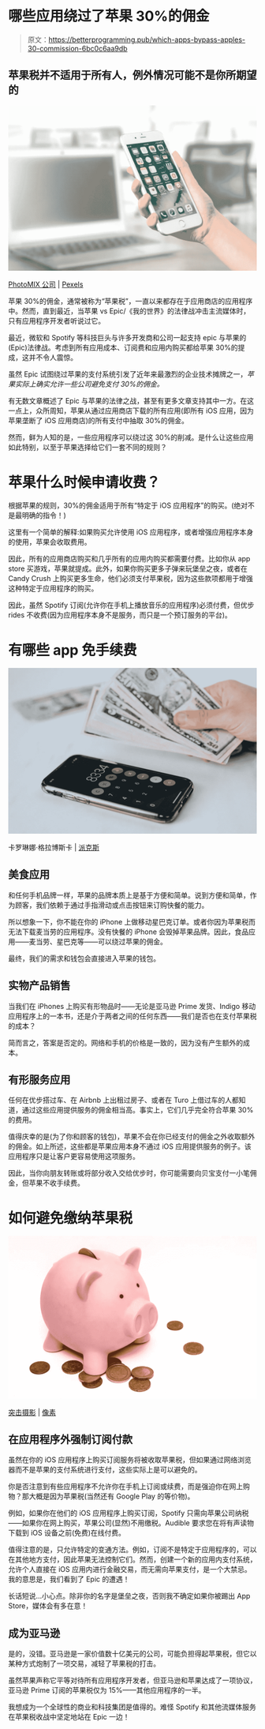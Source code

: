 # 哪些应用绕过了苹果 30%的佣金

> 原文：<https://betterprogramming.pub/which-apps-bypass-apples-30-commission-6bc0c6aa9db>

## 苹果税并不适用于所有人，例外情况可能不是你所期望的

![](img/08b50e582990261cd1b8e855c47d4f83.png)

[PhotoMIX 公司](https://www.pexels.com/@wdnet?utm_content=attributionCopyText&utm_medium=referral&utm_source=pexels) | [Pexels](https://www.pexels.com/photo/person-holding-silver-iphone-7-887751/?utm_content=attributionCopyText&utm_medium=referral&utm_source=pexels)

苹果 30%的佣金，通常被称为“苹果税”，一直以来都存在于应用商店的应用程序中。然而，直到最近，当苹果 vs Epic/《我的世界》的法律战冲击主流媒体时，只有应用程序开发者听说过它。

最近，微软和 Spotify 等科技巨头与许多开发商和公司一起支持 epic 与苹果的(Epic)法律战。考虑到所有应用成本、订阅费和应用内购买都给苹果 30%的提成，这并不令人震惊。

虽然 Epic 试图绕过苹果的支付系统引发了近年来最激烈的企业技术摊牌之一，*苹果实际上确实允许一些公司避免支付 30%的佣金。*

有无数文章概述了 Epic 与苹果的法律之战，甚至有更多文章支持其中一方。在这一点上，众所周知，苹果从通过应用商店下载的所有应用(即所有 iOS 应用，因为苹果垄断了 iOS 应用商店)的所有支付中抽取 30%的佣金。

然而，鲜为人知的是，一些应用程序可以绕过这 30%的削减。是什么让这些应用如此特别，以至于苹果选择给它们一套不同的规则？

# 苹果什么时候申请收费？

根据苹果的规则，30%的佣金适用于所有“特定于 iOS 应用程序”的购买。(绝对不是最明确的指令！)

这里有一个简单的解释:如果购买允许使用 iOS 应用程序，或者增强应用程序本身的使用，苹果会收取费用。

因此，所有的应用商店购买和几乎所有的应用内购买都需要付费。比如你从 app store 买游戏，苹果就提成。此外，如果你购买更多子弹来玩堡垒之夜，或者在 Candy Crush 上购买更多生命，他们必须支付苹果税，因为这些款项都用于增强这种特定于应用程序的购买。

因此，虽然 Spotify 订阅(允许你在手机上播放音乐的应用程序)必须付费，但优步 rides 不收费(因为应用程序本身不是服务，而只是一个预订服务的平台)。

# 有哪些 app 免手续费

![](img/e20b71c70e43795196d8926993e1a81f.png)

卡罗琳娜·格拉博斯卡 | [派克斯](https://www.pexels.com/photo/crop-faceless-person-with-cash-and-calculator-app-on-smartphone-4386292/?utm_content=attributionCopyText&utm_medium=referral&utm_source=pexels)

## 美食应用

和任何手机品牌一样，苹果的品牌本质上是基于方便和简单。说到方便和简单，作为顾客，我们依赖于通过手指滑动或点击按钮来订购快餐的能力。

所以想象一下，你不能在你的 iPhone 上做移动星巴克订单。或者你因为苹果税而无法下载麦当劳的应用程序。没有快餐的 iPhone 会毁掉苹果品牌。因此，食品应用——麦当劳、星巴克等——可以绕过苹果的佣金。

最终，我们的需求和钱包会直接进入苹果的钱包。

## 实物产品销售

当我们在 iPhones 上购买有形物品时——无论是亚马逊 Prime 发货、Indigo 移动应用程序上的一本书，还是介于两者之间的任何东西——我们是否也在支付苹果税的成本？

简而言之，答案是否定的。网络和手机的价格是一致的，因为没有产生额外的成本。

## 有形服务应用

任何在优步搭过车、在 Airbnb 上出租过房子、或者在 Turo 上借过车的人都知道，通过这些应用提供服务的佣金相当高。事实上，它们几乎完全符合苹果 30%的费用。

值得庆幸的是(为了你和顾客的钱包)，苹果不会在你已经支付的佣金之外收取额外的佣金。如上所述，这些都是苹果应用本身不通过 iOS 应用提供服务的例子。该应用程序只是让客户更容易使用这项服务。

因此，当你向朋友转账或将部分收入交给优步时，你可能需要向贝宝支付一小笔佣金，但苹果不收手续费。

# 如何避免缴纳苹果税

![](img/a5f2b57d7941689de388930335af1843.png)

[突击摄影](https://www.pexels.com/@skitterphoto?utm_content=attributionCopyText&utm_medium=referral&utm_source=pexels) | [像素](https://www.pexels.com/photo/money-pink-coins-pig-9660/?utm_content=attributionCopyText&utm_medium=referral&utm_source=pexels)

## 在应用程序外强制订阅付款

虽然在你的 iOS 应用程序上购买订阅服务将被收取苹果税，但如果通过网络浏览器而不是苹果的支付系统进行支付，这些实际上是可以避免的。

你是否注意到有些应用程序不允许你在手机上订阅或续费，而是强迫你在网上购物？那大概是因为苹果税(当然还有 Google Play 的等价物)。

例如，如果你在他们的 iOS 应用程序上购买订阅，Spotify 只需向苹果公司纳税——如果你在网上购买，苹果公司(显然)不用缴税。Audible 要求您在将有声读物下载到 iOS 设备之前(免费)在线付费。

值得注意的是，只允许特定的变通方法。例如，订阅不是特定于应用程序的，可以在其他地方支付，因此苹果无法控制它们。然而，创建一个新的应用内支付系统，允许个人直接在 iOS 应用内进行金融交易，而无需向苹果支付，是一个大禁忌。我的意思是，我们看到了 Epic 的遭遇！

长话短说…小心点。除非你的名字是堡垒之夜，否则我不确定如果你被踢出 App Store，媒体会有多在意！

## 成为亚马逊

是的，没错。亚马逊是一家价值数十亿美元的公司，可能负担得起苹果税，但它以某种方式炮制了一项交易，减轻了苹果税的打击。

虽然苹果声称它平等对待所有应用程序开发者，但亚马逊和苹果达成了一项协议，亚马逊 Prime 订阅的苹果税仅为 15%——其他应用程序的一半。

我想成为一个全球性的商业和科技集团是值得的。难怪 Spotify 和其他流媒体服务在苹果税收战中坚定地站在 Epic 一边！
